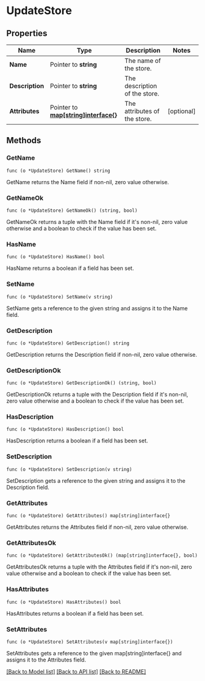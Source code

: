 # UpdateStore

## Properties

Name | Type | Description | Notes
------------ | ------------- | ------------- | -------------
**Name** | Pointer to **string** | The name of the store. | 
**Description** | Pointer to **string** | The description of the store. | 
**Attributes** | Pointer to [**map[string]interface{}**](.md) | The attributes of the store. | [optional] 

## Methods

### GetName

`func (o *UpdateStore) GetName() string`

GetName returns the Name field if non-nil, zero value otherwise.

### GetNameOk

`func (o *UpdateStore) GetNameOk() (string, bool)`

GetNameOk returns a tuple with the Name field if it's non-nil, zero value otherwise
and a boolean to check if the value has been set.

### HasName

`func (o *UpdateStore) HasName() bool`

HasName returns a boolean if a field has been set.

### SetName

`func (o *UpdateStore) SetName(v string)`

SetName gets a reference to the given string and assigns it to the Name field.

### GetDescription

`func (o *UpdateStore) GetDescription() string`

GetDescription returns the Description field if non-nil, zero value otherwise.

### GetDescriptionOk

`func (o *UpdateStore) GetDescriptionOk() (string, bool)`

GetDescriptionOk returns a tuple with the Description field if it's non-nil, zero value otherwise
and a boolean to check if the value has been set.

### HasDescription

`func (o *UpdateStore) HasDescription() bool`

HasDescription returns a boolean if a field has been set.

### SetDescription

`func (o *UpdateStore) SetDescription(v string)`

SetDescription gets a reference to the given string and assigns it to the Description field.

### GetAttributes

`func (o *UpdateStore) GetAttributes() map[string]interface{}`

GetAttributes returns the Attributes field if non-nil, zero value otherwise.

### GetAttributesOk

`func (o *UpdateStore) GetAttributesOk() (map[string]interface{}, bool)`

GetAttributesOk returns a tuple with the Attributes field if it's non-nil, zero value otherwise
and a boolean to check if the value has been set.

### HasAttributes

`func (o *UpdateStore) HasAttributes() bool`

HasAttributes returns a boolean if a field has been set.

### SetAttributes

`func (o *UpdateStore) SetAttributes(v map[string]interface{})`

SetAttributes gets a reference to the given map[string]interface{} and assigns it to the Attributes field.


[[Back to Model list]](../README.md#documentation-for-models) [[Back to API list]](../README.md#documentation-for-api-endpoints) [[Back to README]](../README.md)



